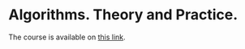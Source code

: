 # Algorithms. Theory and Practice.
The course is available on [this link](https://stepik.org/course/217/syllabus).
